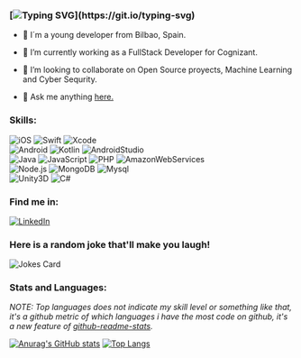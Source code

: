 ### [![Typing SVG](https://readme-typing-svg.herokuapp.com?font=Comic+Neue&color=8F16E4&width=439&lines=Hello+all%2C+my+name+is+Mikel+(Or+Raros).)](https://git.io/typing-svg)

-  :round_pushpin: I´m a young developer from Bilbao, Spain.

- 🌱 I’m currently working as a FullStack Developer for Cognizant.

- 👯 I’m looking to collaborate on Open Source proyects, Machine Learning and Cyber Sequrity.

- 💬 Ask me anything [here.](https://github.com/R4r0s/R4r0s/issues)


### Skills:
![iOS](https://img.shields.io/badge/iOS-999999?style=for-the-badge&logo=apple&logoColor=white&labelColor=101010)
![Swift](https://img.shields.io/badge/Swift-FA7343?style=for-the-badge&logo=swift&logoColor=white&labelColor=101010)
![Xcode](https://img.shields.io/badge/Xcode-1575F9?style=for-the-badge&logo=xcode&logoColor=white&labelColor=101010)</br>
![Android](https://img.shields.io/badge/Android-3DDC84?style=for-the-badge&logo=android&logoColor=white&labelColor=101010)
![Kotlin](https://img.shields.io/badge/Kotlin-0095D5?style=for-the-badge&logo=kotlin&logoColor=white&labelColor=101010)
![AndroidStudio](https://img.shields.io/badge/Android_Studio-3DDC84?style=for-the-badge&logo=android-studio&logoColor=white&labelColor=101010)</br>
![Java](https://img.shields.io/badge/Java-007396?style=for-the-badge&logo=java&logoColor=white&labelColor=101010)
![JavaScript](https://img.shields.io/badge/JavaScript-F7DF1E?style=for-the-badge&logo=javaScript&logoColor=white&labelColor=101010)
![PHP](https://img.shields.io/badge/Php-8892BF?style=for-the-badge&logo=php&logoColor=white&labelColor=101010)
![AmazonWebServices](https://img.shields.io/badge/AWS-232F3E?style=for-the-badge&logo=amazon-aws&logoColor=white&labelColor=101010)</br>
![Node.js](https://img.shields.io/badge/Node.js-339933?style=for-the-badge&logo=node.js&logoColor=white&labelColor=101010)
![MongoDB](https://img.shields.io/badge/MongoDB-47A248?style=for-the-badge&logo=mongodb&logoColor=white&labelColor=101010)
![Mysql](https://img.shields.io/badge/Mysql-4479A1?style=for-the-badge&logo=mysql&logoColor=white&labelColor=101010)</br>
![Unity3D](https://img.shields.io/badge/Unity_3D-blueviolet?style=for-the-badge&logo=unity&logoColor=white&labelColor=101010)
![C#](https://img.shields.io/badge/CSharp-blueviolet?style=for-the-badge&logo=c-sharp&logoColor=white&labelColor=101010)


### Find me in:
[![LinkedIn](https://img.shields.io/badge/LinkedIn-Mikel_Fuentes-0077B5?style=for-the-badge&logo=linkedin&logoColor=white&labelColor=101010)](https://www.linkedin.com/in/mikel-fuentes/)


### Here is a random joke that'll make you laugh!
![Jokes Card](https://readme-jokes.vercel.app/api)


### Stats and Languages:
*NOTE: Top languages does not indicate my skill level or something like that, it's a github metric of which languages i have the most code on github, it's a new feature of [github-readme-stats](https://github.com/anuraghazra/github-readme-stats).*

[![Anurag's GitHub stats](https://github-readme-stats.vercel.app/api?username=R4r0s&theme=synthwave)](https://github.com/anuraghazra/github-readme-stats) [![Top Langs](https://github-readme-stats.vercel.app/api/top-langs/?username=R4r0s&layout=compact&theme=synthwave&hide=php)](https://github.com/anuraghazra/github-readme-stats)
